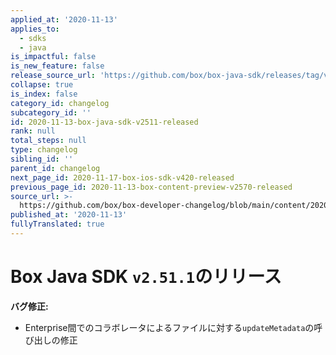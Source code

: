 ```yaml
---
applied_at: '2020-11-13'
applies_to:
  - sdks
  - java
is_impactful: false
is_new_feature: false
release_source_url: 'https://github.com/box/box-java-sdk/releases/tag/v2.51.1'
collapse: true
is_index: false
category_id: changelog
subcategory_id: ''
id: 2020-11-13-box-java-sdk-v2511-released
rank: null
total_steps: null
type: changelog
sibling_id: ''
parent_id: changelog
next_page_id: 2020-11-17-box-ios-sdk-v420-released
previous_page_id: 2020-11-13-box-content-preview-v2570-released
source_url: >-
  https://github.com/box/box-developer-changelog/blob/main/content/2020/11-13-box-java-sdk-v2511-released.md
published_at: '2020-11-13'
fullyTranslated: true
---
```

# Box Java SDK `v2.51.1`のリリース

**バグ修正:**

* Enterprise間でのコラボレータによるファイルに対する`updateMetadata`の呼び出しの修正
